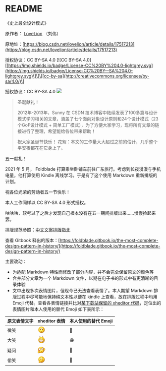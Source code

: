 # README

《史上最全设计模式》

原作者： [LoveLion](https://blog.csdn.net/LoveLion) （刘伟）

原地址：[https://blog.csdn.net/lovelion/article/details/17517213](https://blog.csdn.net/lovelion/article/details/17517213)

授权协议：CC BY-SA 4.0  \[!\[CC BY-SA 4.0\]\[[https://img.shields.io/badge/License-CC%20BY%204.0-lightgrey.svg](https://img.shields.io/badge/License-CC%20BY--SA%204.0-lightgrey.svg)\]\]\[[cc-by-sa](http://creativecommons.org/licenses/by-sa/4.0/)\]

授权协议：CC BY-SA 4.0 [![](https://licensebuttons.net/l/by-sa/4.0/88x31.png)](http://creativecommons.org/licenses/by-sa/4.0/)

> 圣诞献礼！
>
> 2012年-2013年，Sunny 在 CSDN 技术博客中陆续发表了100多篇与设计模式学习相关的文章，涵盖了七个面向对象设计原则和24个设计模式（23个GoF设计模式 + 简单工厂模式），为了方便大家学习，现将所有文章的链接进行了整理，希望能给各位带来帮助！
>
> 祝大家圣诞节快乐！ 花絮：本文的工作量大大超过之前的估计，几乎整个平安夜都花在它身上了。

五一献礼！

2021 年 5 月， Foldblade 打算乘坐卧铺车前往广东旅行。考虑到长夜漫漫与手机电量，他打算使用 Kindle 离线学习。于是有了这个使用 Markdown 重新排版的计划。

祝各位光荣的劳动者五一节快乐！

本人工作同样以 CC BY-SA 4.0 形式授权。

咕咕咕，软考过了之后才发现自己根本没有在五一期间排版出来……慢慢捡起来罢。

排版规范参照：[中文文案排版指北](https://github.com/sparanoid/chinese-copywriting-guidelines/blob/master/README.zh-CN.md)

查看 Gitbook 释出的版本：[https://foldblade.gitbook.io/the-most-complete-design-pattern-in-history/](https://foldblade.gitbook.io/the-most-complete-design-pattern-in-history/)

主要改动：

* 为适配 Markdown 特性而修改了部分内容，并不会完全保留原文的颜色等
* 合并部分文章为一个 Markdown 文件，以期在电子书的形式中有更清晰的目录体验
* 文中出现多次表情图片，但现今已无法查看表情了。本人期望 Markdown 排版过程中尽可能地保持纯文本性以便在 kindle 上查看，故在排版过程中均用 Emoji 代替。查看各表情链接并比对[某下载站保留的 xheditor 代码](http://www.downcc.com/soft/21720.html)，定位出的表情图片和本人使用的替代 Emoji 如下表所示：

| 原文表情文字 | xheditor 表情 | 本人使用的替代 Emoji |
| :--- | :--- | :--- |
| 微笑 | ![](.gitbook/assets/smile.gif) | 🙂 |
| 大笑 |  ![](.gitbook/assets/laugh.gif) | 😁 |
| 疑问 | ![](.gitbook/assets/doubt.gif) | 🤔 |
| 偷笑 | ![](.gitbook/assets/titter.gif) | 🤭 |



